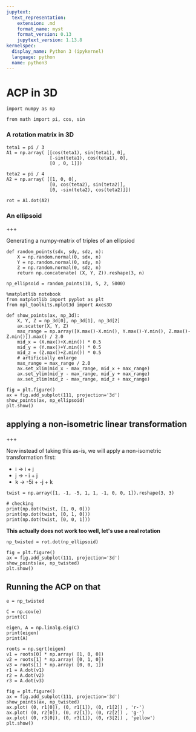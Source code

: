 ```yaml
---
jupytext:
  text_representation:
    extension: .md
    format_name: myst
    format_version: 0.13
    jupytext_version: 1.13.8
kernelspec:
  display_name: Python 3 (ipykernel)
  language: python
  name: python3
---
```


# ACP in 3D

```{code-cell} ipython3
import numpy as np

from math import pi, cos, sin
```

### A rotation matrix in 3D

```{code-cell} ipython3
teta1 = pi / 3
A1 = np.array( [[cos(teta1), sin(teta1), 0],
                [-sin(teta1), cos(teta1), 0],
                [0 , 0, 1]])
```

```{code-cell} ipython3
teta2 = pi / 4
A2 = np.array( [[1, 0, 0],
                [0, cos(teta2), sin(teta2)],
                [0, -sin(teta2), cos(teta2)]])
```

```{code-cell} ipython3
rot = A1.dot(A2)
```

### An ellipsoid

+++

Generating a numpy-matrix of triples of an ellipsiod

```{code-cell} ipython3
def random_points(sdx, sdy, sdz, n):
    X = np.random.normal(0, sdx, n)
    Y = np.random.normal(0, sdy, n)
    Z = np.random.normal(0, sdz, n)
    return np.concatenate( (X, Y, Z)).reshape(3, n)
```

```{code-cell} ipython3
np_ellipsoid = random_points(10, 5, 2, 5000)
```

```{code-cell} ipython3
%matplotlib notebook
from matplotlib import pyplot as plt
from mpl_toolkits.mplot3d import Axes3D
```

```{code-cell} ipython3
def show_points(ax, np_3d):
    X, Y, Z = np_3d[0], np_3d[1], np_3d[2]
    ax.scatter(X, Y, Z)
    max_range = np.array([X.max()-X.min(), Y.max()-Y.min(), Z.max()-Z.min()]).max() / 2.0
    mid_x = (X.max()+X.min()) * 0.5
    mid_y = (Y.max()+Y.min()) * 0.5
    mid_z = (Z.max()+Z.min()) * 0.5
    # artificially enlarge
    max_range = max_range / 2.0
    ax.set_xlim(mid_x - max_range, mid_x + max_range)
    ax.set_ylim(mid_y - max_range, mid_y + max_range)
    ax.set_zlim(mid_z - max_range, mid_z + max_range)
```

```{code-cell} ipython3
fig = plt.figure()
ax = fig.add_subplot(111, projection='3d')
show_points(ax, np_ellipsoid)
plt.show()
```

## applying a non-isometric linear transformation

+++

Now instead of taking this as-is, we will apply a non-isometric transformation first:

* i -> i + j
* j -> - i + j
* k -> -5i + -j + k

```{code-cell} ipython3
twist = np.array([1, -1, -5, 1, 1, -1, 0, 0, 1]).reshape(3, 3)
```

```{code-cell} ipython3
# checking
print(np.dot(twist, [1, 0, 0]))
print(np.dot(twist, [0, 1, 0]))
print(np.dot(twist, [0, 0, 1]))
```

**This actually does not work too well, let's use a real rotation**

```{code-cell} ipython3
np_twisted = rot.dot(np_ellipsoid)
```

```{code-cell} ipython3
fig = plt.figure()
ax = fig.add_subplot(111, projection='3d')
show_points(ax, np_twisted)
plt.show()
```

## Running the ACP on that

```{code-cell} ipython3
e = np_twisted
```

```{code-cell} ipython3
C = np.cov(e)
print(C)
```

```{code-cell} ipython3
eigen, A = np.linalg.eig(C)
print(eigen)
print(A)
```

```{code-cell} ipython3
roots = np.sqrt(eigen)
v1 = roots[0] * np.array( [1, 0, 0])
v2 = roots[1] * np.array( [0, 1, 0])
v3 = roots[1] * np.array( [0, 0, 1])
r1 = A.dot(v1)
r2 = A.dot(v2)
r3 = A.dot(v3)
```

```{code-cell} ipython3
fig = plt.figure()
ax = fig.add_subplot(111, projection='3d')
show_points(ax, np_twisted)
ax.plot( (0, r1[0]), (0, r1[1]), (0, r1[2]) , 'r-')
ax.plot( (0, r2[0]), (0, r2[1]), (0, r2[2]) , 'g-')
ax.plot( (0, r3[0]), (0, r3[1]), (0, r3[2]) , 'yellow')
plt.show()
```
